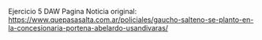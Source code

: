 Ejercicio 5 DAW
Pagina Noticia original: https://www.quepasasalta.com.ar/policiales/gaucho-salteno-se-planto-en-la-concesionaria-portena-abelardo-usandivaras/